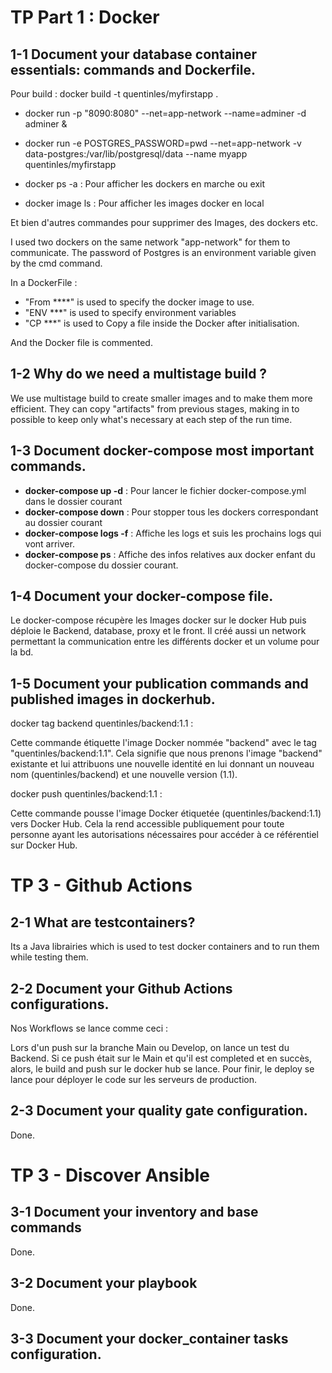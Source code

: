# TP Part 1 : Docker

## 1-1 Document your database container essentials: commands and Dockerfile.

Pour build : docker build -t quentinles/myfirstapp .  

- docker run -p "8090:8080" --net=app-network --name=adminer -d adminer
&
- docker run -e POSTGRES_PASSWORD=pwd --net=app-network -v data-postgres:/var/lib/postgresql/data --name myapp quentinles/myfirstapp

- docker ps -a : Pour afficher les dockers en marche ou exit

- docker image ls : Pour afficher les images docker en local

Et bien d'autres commandes pour supprimer des Images, des dockers etc.

I used two dockers on the same network "app-network" for them to communicate. The password of Postgres is an environment variable given by the cmd command.

In a DockerFile : 
- "From ****" is used to specify the docker image to use.
- "ENV ***" is used to specify environment variables
- "CP ***" is used to Copy a file inside the Docker after initialisation.

And the Docker file is commented.

## 1-2 Why do we need a multistage build ?

We use multistage build to create smaller images and to make them more efficient. 
They can copy "artifacts" from previous stages, making in to possible to keep only what's necessary at each step of the run time.

## 1-3 Document docker-compose most important commands. 

- **docker-compose up -d** : Pour lancer le fichier docker-compose.yml dans le dossier courant
- **docker-compose down** : Pour stopper tous les dockers correspondant au dossier courant
- **docker-compose logs -f** : Affiche les logs et suis les prochains logs qui vont arriver. 
- **docker-compose ps** : Affiche des infos relatives aux docker enfant du docker-compose du dossier courant.

## 1-4 Document your docker-compose file.

Le docker-compose récupère les Images docker sur le docker Hub puis déploie le Backend, database, proxy et le front. 
Il créé aussi un network permettant la communication entre les différents docker et un volume pour la bd.

## 1-5 Document your publication commands and published images in dockerhub.

docker tag backend quentinles/backend:1.1 : 

Cette commande étiquette l'image Docker nommée "backend" avec le tag "quentinles/backend:1.1". Cela signifie que nous prenons l'image "backend" existante et lui attribuons une nouvelle identité en lui donnant un nouveau nom (quentinles/backend) et une nouvelle version (1.1).

docker push quentinles/backend:1.1 : 

Cette commande pousse l'image Docker étiquetée (quentinles/backend:1.1) vers Docker Hub. Cela la rend accessible publiquement pour toute personne ayant les autorisations nécessaires pour accéder à ce référentiel sur Docker Hub.

# TP 3 - Github Actions

## 2-1 What are testcontainers?

Its a Java librairies which is used to test docker containers and to run them while testing them.

## 2-2 Document your Github Actions configurations.

Nos Workflows se lance comme ceci : 

Lors d'un push sur la branche Main ou Develop, on lance un test du Backend.
Si ce push était sur le Main et qu'il est completed et en succès, alors, le build and push sur le docker hub se lance.
Pour finir, le deploy se lance pour déployer le code sur les serveurs de production.

## 2-3 Document your quality gate configuration.

Done.

# TP 3 - Discover Ansible

## 3-1 Document your inventory and base commands

Done.

## 3-2 Document your playbook

Done.

## 3-3 Document your docker_container tasks configuration.



